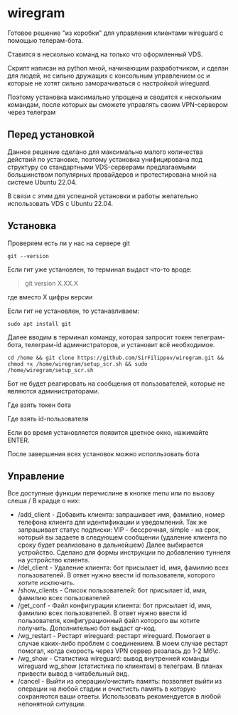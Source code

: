 # wiregram
Готовое решение "из коробки" для управления клиентами wireguard с помощью телерам-бота.

Ставится в несколько команд на только что оформленный VDS.

Скрипт написан на python мной, начинающим разработчиком, и сделан для людей, не сильно дружащих с консольным управлением ос и которые не хотят сильно заморачиваться с настройкой wireguard.

Поэтому установка максимально упрощена и сводится к нескольким командам, после которых вы сможете управлять своим VPN-сервером через телеграм
## Перед установкой
Данное решение сделано для максимально малого количества действий по установке, поэтому установка унифицирована под структуру со стандартными VDS-серверами предлагаемыми большинством популярных провайдеров и протестирована мной на системе Ubuntu 22.04.

В связи с этим для успешной установки и работы желательно использовать VDS c Ubuntu 22.04.

## Установка
Проверяем есть ли у нас на сервере git
```
git --version
```
Если гит уже установлен, то терминал выдаст что-то вроде:

> git version X.XX.X

где вместо X цифры версии

Если гит не установлен, то устанавливаем:
```
sudo apt install git
```
Далее вводим в терминал команду, которая запросит токен телеграм-бота, телеграм-id администраторов, и установит всё необходимое.
```
cd /home && git clone https://github.com/SirFilippov/wiregram.git && chmod +x /home/wiregram/setup_scr.sh && sudo /home/wiregram/setup_scr.sh
```
Бот не будет реагировать на сообщения от пользователей, которые не являются администраторами.

Где взять токен бота

Где взять id-пользователя

Если во время установляется появится цветное окно, нажимайте ENTER.

После завершения всех установок можно исполльзовать бота

## Управление

Все доступные функции перечислине в кнопке menu или по вызову слеша / В крадце о них:

- /add_client - Добавить клиента: запрашивает имя, фамилию, номер телефона клиента для идентификации и уведомлений.
Так же запрашивает статус подписки: VIP - бессрочная, simple - на срок, который вы задаете в следующем сообщении (удаление клиента по сроку будет реализовано в дальнейшем)
Далее выбирается устройство. Сделано для формы инструкции по добавлению туннеля на устройство клиента.
- /del_client - Удаление клиента: бот присылает id, имя, фамилию всех пользователей. В ответ нужно ввести id пользователя, которого хотите исключить.
- /show_clients - Список пользователей: бот присылает id, имя, фамилию всех пользователей
- /get_conf - Файл конфигурации клиента: бот присылает id, имя, фамилию всех пользователей. В ответ нужно ввести id пользователя, конфигурационный файл которого вы хотите получить. Дополнительно бот выдаст qr-код.
- /wg_restart - Рестарт wireguard: рестарт wireguard. Помогает в случае каких-либо проблем с соединением. В моем случае рестарт помогал, когда скорость через VPN сервер резалась до 1-2 Мб\с.
- /wg_show - Статистика wireguard: вывод внутренней команды wireguard wg_show (статистика по клиентам) в телеграм. В планах привести вывод в читабельный вид.
- /cancel - Выйти из операции/очистить память: позволяет выйти из операции на любой стадии и очистисть память в которую сохраняются ваши ответы. Использовать рекомендуется в любой непонятной ситуации.
